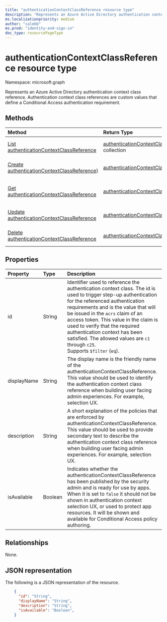 ```yaml
---
title: "authenticationContextClassReference resource type"
description: "Represents an Azure Active Directory authentication context class reference."
ms.localizationpriority: medium
author: "calebb"
ms.prod: "identity-and-sign-in"
doc_type: resourcePageType
---
```


# authenticationContextClassReference resource type

Namespace: microsoft.graph

Represents an Azure Active Directory authentication context class reference. Authentication context class references are custom values that define a Conditional Access authentication requirement.

## Methods

| Method       | Return Type | Description |
|:-------------|:------------|:------------|
| [List authenticationContextClassReference](../api/conditionalaccessroot-list-authenticationcontextclassreferences.md) | [authenticationContextClassReference](authenticationContextClassReference.md) collection | Get all of the authenticationContextClassReference objects in the organization. |
| [Create authenticationContextClassReference](../api/authenticationcontextclassreference-patch.md)) | [authenticationContextClassReference](authenticationContextClassReference.md) | Create a new authenticationContextClassReference object. |
| [Get authenticationContextClassReference](../api/authenticationcontextclassreference-get.md) | [authenticationContextClassReference](authenticationContextClassReference.md) | Read properties and relationships of a authenticationContextClassReference object. |
| [Update authenticationContextClassReference](../api/authenticationcontextclassreference-update.md) | [authenticationContextClassReference](authenticationContextClassReference.md) | Update an authenticationContextClassReference object. |
| [Delete authenticationContextClassReference](../api/authenticationcontextclassreference-delete.md) | [authenticationContextClassReference](authenticationContextClassReference.md) | Delete an authenticationContextClassReference object. |


## Properties

| Property     | Type        | Description |
|:-------------|:------------|:------------|
|id|String| Identifier used to reference the authentication context class. The id is used to trigger step-up authentication for the referenced authentication requirements and is the value that will be issued in the `acrs` claim of an access token. This value in the claim is used to verify that the required authentication context has been satisfied. The allowed values are `c1` through `c25`. <br/> Supports `$filter` (`eq`). |
|displayName|String| The display name is the friendly name of the authenticationContextClassReference. This value should be used to identify the authentication context class reference when building user facing admin experiences. For example, selection UX. |
|description|String| A short explanation of the policies that are enforced by authenticationContextClassReference. This value should be used to provide secondary text to describe the authentication context class reference when building user facing admin experiences. For example, selection UX.|
|isAvailable|Boolean| Indicates whether the authenticationContextClassReference has been published by the security admin and is ready for use by apps. When it is set to `false` it should not be shown in authentication context selection UX, or used to protect app resources. It will be shown and available for Conditional Access policy authoring. |

## Relationships

None.

## JSON representation

The following is a JSON representation of the resource.

<!-- {
  "blockType": "resource",
  "optionalProperties": [
    "displayName",
    "description",
    "sessionControls",
    "grantControls"
  ],
  "@odata.type": "microsoft.graph.authenticationContextClassReference",
  "baseType": "microsoft.graph.entity",
  "keyProperty": "id"
}-->

```json
    {
      "id": "String",
      "displayName": "String",
      "description": "String",
      "isAvailable": "Boolean",
    }

```

<!-- uuid: 16cd6b66-4b1a-43a1-adaf-3a886856ed98
2019-02-04 14:57:30 UTC -->
<!-- {
  "type": "#page.annotation",
  "description": "authenticationContextClassReference resource",
  "keywords": "",
  "section": "documentation",
  "tocPath": ""
}-->
